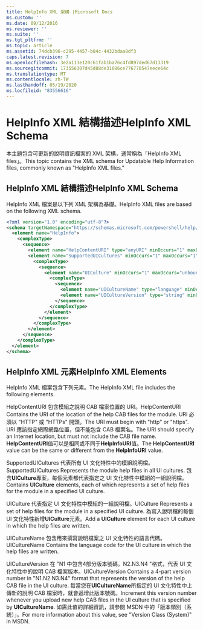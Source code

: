 ```yaml
---
title: HelpInfo XML 架構 |Microsoft Docs
ms.custom: ''
ms.date: 09/12/2016
ms.reviewer: ''
ms.suite: ''
ms.tgt_pltfrm: ''
ms.topic: article
ms.assetid: 74dcb396-c295-4457-b84c-4432bdaa8df3
caps.latest.revision: 7
ms.openlocfilehash: 3e2a113e120c61fab1ba76c4fd897ded67d13319
ms.sourcegitcommit: 173556307d45d88de31086ce776770547eece64c
ms.translationtype: MT
ms.contentlocale: zh-TW
ms.lasthandoff: 05/19/2020
ms.locfileid: "83556616"
---
```

# <a name="helpinfo-xml-schema"></a><span data-ttu-id="2bfc9-102">HelpInfo XML 結構描述</span><span class="sxs-lookup"><span data-stu-id="2bfc9-102">HelpInfo XML Schema</span></span>

<span data-ttu-id="2bfc9-103">本主題包含可更新的說明資訊檔案的 XML 架構，通常稱為「HelpInfo XML files」。</span><span class="sxs-lookup"><span data-stu-id="2bfc9-103">This topic contains the XML schema for Updatable Help Information files, commonly known as "HelpInfo XML files."</span></span>

## <a name="helpinfo-xml-schema"></a><span data-ttu-id="2bfc9-104">HelpInfo XML 結構描述</span><span class="sxs-lookup"><span data-stu-id="2bfc9-104">HelpInfo XML Schema</span></span>

<span data-ttu-id="2bfc9-105">HelpInfo XML 檔案是以下列 XML 架構為基礎。</span><span class="sxs-lookup"><span data-stu-id="2bfc9-105">HelpInfo XML files are based on the following XML schema.</span></span>

```xml
<?xml version="1.0" encoding="utf-8"?>
<schema targetNamespace="https://schemas.microsoft.com/powershell/help/2010/05" xmlns="http://www.w3.org/2001/XMLSchema">
  <element name="HelpInfo">
    <complexType>
      <sequence>
        <element name="HelpContentURI" type="anyURI" minOccurs="1" maxOccurs="1" />
        <element name="SupportedUICultures" minOccurs="1" maxOccurs="1">
          <complexType>
            <sequence>
              <element name="UICulture" minOccurs="1" maxOccurs="unbounded">
                <complexType>
                  <sequence>
                    <element name="UICultureName" type="language" minOccurs="1" maxOccurs="1" />
                    <element name="UICultureVersion" type="string" minOccurs="1" maxOccurs="1" />
                  </sequence>
                </complexType>
              </element>
            </sequence>
          </complexType>
        </element>
      </sequence>
    </complexType>
  </element>
</schema>
```

## <a name="helpinfo-xml-elements"></a><span data-ttu-id="2bfc9-106">HelpInfo XML 元素</span><span class="sxs-lookup"><span data-stu-id="2bfc9-106">HelpInfo XML Elements</span></span>

<span data-ttu-id="2bfc9-107">HelpInfo XML 檔案包含下列元素。</span><span class="sxs-lookup"><span data-stu-id="2bfc9-107">The HelpInfo XML file includes the following elements.</span></span>

<span data-ttu-id="2bfc9-108">HelpContentURI 包含模組之說明 CAB 檔案位置的 URI。</span><span class="sxs-lookup"><span data-stu-id="2bfc9-108">HelpContentURI Contains the URI of the location of the help CAB files for the module.</span></span> <span data-ttu-id="2bfc9-109">URI 必須以 "HTTP" 或 "HTTPs" 開頭。</span><span class="sxs-lookup"><span data-stu-id="2bfc9-109">The URI must begin with "http" or "https".</span></span> <span data-ttu-id="2bfc9-110">URI 應該指定網際網路位置，但不能包含 CAB 檔案名。</span><span class="sxs-lookup"><span data-stu-id="2bfc9-110">The URI should specify an Internet location, but must not include the CAB file name.</span></span> <span data-ttu-id="2bfc9-111">**HelpContentURI**值可以是相同或不同于**HelpInfoURI**值。</span><span class="sxs-lookup"><span data-stu-id="2bfc9-111">The **HelpContentURI** value can be the  same or different from the **HelpInfoURI** value.</span></span>

<span data-ttu-id="2bfc9-112">SupportedUICultures 代表所有 UI 文化特性中的模組說明檔。</span><span class="sxs-lookup"><span data-stu-id="2bfc9-112">SupportedUICultures Represents the module help files in all UI cultures.</span></span> <span data-ttu-id="2bfc9-113">包含**UICulture**專案，每個元素都代表指定之 UI 文化特性中模組的一組說明檔。</span><span class="sxs-lookup"><span data-stu-id="2bfc9-113">Contains **UICulture** elements, each of which represents a set of help files for the module in a specified UI culture.</span></span>

<span data-ttu-id="2bfc9-114">UICulture 代表指定 UI 文化特性中模組的一組說明檔。</span><span class="sxs-lookup"><span data-stu-id="2bfc9-114">UICulture Represents a set of help files for the module in a specified UI culture.</span></span> <span data-ttu-id="2bfc9-115">為寫入說明檔的每個 UI 文化特性新增**UICulture**元素。</span><span class="sxs-lookup"><span data-stu-id="2bfc9-115">Add a **UICulture** element for each UI culture in which the help files are written.</span></span>

<span data-ttu-id="2bfc9-116">UICultureName 包含用來撰寫說明檔案之 UI 文化特性的語言代碼。</span><span class="sxs-lookup"><span data-stu-id="2bfc9-116">UICultureName Contains the language code for the UI culture in which the help files are written.</span></span>

<span data-ttu-id="2bfc9-117">UICultureVersion 在 "N1 中包含4部分版本號碼。N2.N3.N4 "格式，代表 UI 文化特性中的說明 CAB 檔案版本。</span><span class="sxs-lookup"><span data-stu-id="2bfc9-117">UICultureVersion Contains a 4-part version number in "N1.N2.N3.N4" format that represents the version of the help CAB file in the UI culture.</span></span> <span data-ttu-id="2bfc9-118">每當您在**UICultureName**所指定的 UI 文化特性中上傳新的說明 CAB 檔案時，就會遞增此版本號碼。</span><span class="sxs-lookup"><span data-stu-id="2bfc9-118">Increment this version number whenever you upload new help CAB files in the UI culture that is specified by **UICultureName**.</span></span> <span data-ttu-id="2bfc9-119">如需此值的詳細資訊，請參閱 MSDN 中的「版本類別（系統）」。</span><span class="sxs-lookup"><span data-stu-id="2bfc9-119">For more information about this value, see "Version Class (System)" in MSDN.</span></span>
